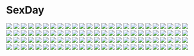 # SexDay
![](https://konachan.com/jpeg/9d1cb1d8ca92b89843d6f105203a212b/Konachan.com%20-%20230910%20anthropomorphism%20aoi_hiro%20blue_eyes%20blush%20breast_hold%20breasts%20cropped%20gray_hair%20hat%20navel%20nipples%20nude%20third-party_edit%20twintails%20white.jpg)
![](https://konachan.com/image/98b5489bc1703e9b74a774e152c01eac/Konachan.com%20-%2037588%20tagme.jpg)
![](https://konachan.com/image/ff1325d8efd614ec4b154dfab79c921c/Konachan.com%20-%20142014%202girls%20blue_eyes%20brown_eyes%20brown_hair%20gray_hair%20japanese_clothes%20long_hair%20mononobe_no_futo%20ponytail%20red_%28girllove%29%20short_hair%20touhou.jpg)
![](https://konachan.com/jpeg/4849a94239409bd7fed973fd7ead122d/Konachan.com%20-%20245274%20animal%20animal_ears%20bird%20blonde_hair%20blush%20foxgirl%20japanese_clothes%20katana%20kayakooooo%20long_hair%20original%20petals%20pink_eyes%20sword%20weapon.jpg)
![](https://konachan.com/jpeg/d8e21b781db61b7580bcd77e0c1dfd4f/Konachan.com%20-%2049302%20akiyama_mio%20k-on%21.jpg)
![](https://konachan.com/jpeg/751d7007b14d55bb06967d606258ad9b/Konachan.com%20-%20124975%20barefoot%20blonde_hair%20flandre_scarlet%20hat%20red_eyes%20touhou%20vampire%20wings.jpg)
![](https://konachan.com/jpeg/b60f793c713fe9e04fdd04c9c289c042/Konachan.com%20-%2064243%20fan%20fatal_fury%20shiranui_mai.jpg)
![](https://konachan.com/image/dcabb3654c248a38747f9fb95cb26759/Konachan.com%20-%206993%202girls%20aircraft%20aqua_eyes%20blonde_hair%20brown_eyes%20brown_hair%20gagraphic%20glasses%20logo%20military%20shirayuki_shoushirou%20short_hair%20uniform%20watermark.jpg)
![](https://konachan.com/jpeg/24a207c2ee52a43896bbfe17f1787bf1/Konachan.com%20-%20169294%20aono_sena%20bow%20close%20game_cg%20girls_be_ambitious%21%20long_hair%20mtu%20orange_hair%20pajamas%20score%20yellow_eyes.jpg)
![](https://konachan.com/image/4ba3c18f919b7a9b1520f600e4a95d8d/Konachan.com%20-%20272668%202girls%20amano_akari%20black_hair%20dress%20elbow_gloves%20gloves%20gray_hair%20green_eyes%20hc%20jpeg_artifacts%20long_hair%20red_eyes%20sophie_twilight%20thighhighs%20wings.jpg)
![](https://konachan.com/jpeg/146cb89d32576d6d1ecda64fe32b4094/Konachan.com%20-%20210381%20bikini%20black_hair%20brown_eyes%20long_hair%20original%20saitom%20swimsuit%20topless%20white.jpg)
![](https://konachan.com/image/41e7f7a2a1486f893772e073f3d8bfe4/Konachan.com%20-%20305515%202girls%20bicycle%20blush%20clouds%20kneehighs%20logo%20long_hair%20omohiro%20original%20purple_eyes%20purple_hair%20school_uniform%20skirt%20sky%20water%20yellow_eyes.jpg)
![](https://konachan.com/image/b76a39c102ac52b7a22c7bf500902c61/Konachan.com%20-%2058805%20blue_hair%20chinese_clothes%20chinese_dress%20dress%20eretto%20hat%20hinanawi_tenshi%20long_hair%20night%20red_eyes%20snow%20thighhighs%20touhou.jpg)
![](https://konachan.com/jpeg/b423c1b8b2683489092949468bfbfc9c/Konachan.com%20-%20231310%20achiki%20aliasing%20aqua_eyes%20choker%20dress%20long_hair%20original%20skirt_lift%20snow%20summer_dress%20water%20white_hair.jpg)
![](https://konachan.com/image/f81650af4f94d9dc0de1f8df9d638564/Konachan.com%20-%2026141%20barefoot%20brown_eyes%20brown_hair%20feathers%20haibane_renmei%20halo%20rakka%20watermark%20wings.jpg)
![](https://konachan.com/jpeg/814b82aa4a18a7389889d991b0967409/Konachan.com%20-%20211770%20aliasing%20ass%20bed%20blue_eyes%20blush%20breasts%20game_cg%20glasses%20green_eyes%20k-ko%20long_hair%20navel%20nipples%20nyan_nyan%20panties%20stockings%20twintails%20underwear.jpg)
![](https://konachan.com/image/3764dac1bed5d38b38ef9760a1e0ef89/Konachan.com%20-%2021650%20bleach%20kuchiki_rukia%20kurosaki_ichigo%20male.jpg)
![](https://konachan.com/image/12124f35e931449a4a82658ec95dc969/Konachan.com%20-%20144644%20blue%20clouds%20forest%20konno_kengo%20monochrome%20short_hair%20tears%20tree.jpg)
![](https://konachan.com/image/ccde88f13c0f0c0f087c065bff294858/Konachan.com%20-%2013605%20dress%20flowers%20ragnarok_online%20sunglasses%20wedding%20wedding_attire.jpg)
![](https://konachan.com/jpeg/9191487677d16403df4008583a06ee09/Konachan.com%20-%20304339%20blue_eyes%20blue_hair%20blush%20breasts%20cameltoe%20catgirl%20collar%20long_hair%20navel%20nipples%20nude%20original%20panties%20pussy%20ryohka%20scan%20skirt%20uncensored%20underwear.jpg)
![](https://konachan.com/jpeg/403851c6520b83f1bb78907b7a3cd7b7/Konachan.com%20-%20127147%20apricot_cherry%20black_hair%20blush%20breasts%20game_cg%20hisamekawa_shizuku%20long_hair%20nipples%20nopan%20oshirikko_venus%20sex%20toma_%28asagayatei%29%20wet.jpg)
![](https://konachan.com/image/ad1ec76387e65c4733f8c31efd0e9fed/Konachan.com%20-%20298062%20blush%20bow%20close%20gloves%20idolmaster%20idolmaster_shiny_colors%20minyom%20ponytail%20purple_eyes%20purple_hair%20tanaka_mamimi%20winter.jpg)
![](https://konachan.com/image/266b1021e7fdeb1cec0d848dd3fa9221/Konachan.com%20-%2059080%20double_teacher_life%20tagme%20tomose_shunsaku.jpg)
![](https://konachan.com/image/fca97c883ede1132ca21908c932aa3ed/Konachan.com%20-%20268578%20aqua_eyes%20ass%20beach%20bikini%20blush%20clouds%20kawase_seiki%20kirigaya_suguha%20purple_hair%20ribbons%20short_hair%20sky%20swimsuit%20sword_art_online%20water.jpg)
![](https://konachan.com/image/eaf881db164e179301ce13df6d291a15/Konachan.com%20-%20152595%20aqua_eyes%20close%20hatsune_miku%20page%20snow%20vocaloid.jpg)
![](https://konachan.com/image/92a98bb3c28a383adfc628d2412c90d9/Konachan.com%20-%2090003%20blue_eyes%20blush%20cameltoe%20catgirl%20dress%20flowers%20gloves%20gray_hair%20group%20hat%20long_hair%20original%20panties%20pink_eyes%20red_eyes%20ribbons%20stars%20tie%20wink.jpg)
![](https://konachan.com/image/bd303e7b8bb560e57639819620e4c8c2/Konachan.com%20-%20127505%20anus%20blush%20censored%20food%20fruit%20panties%20pantyhose%20pink_eyes%20pink_hair%20pussy%20pussy_juice%20shoegaze%20strawberry%20tears%20touhou%20underwear%20wings%20wink.jpg)
![](https://konachan.com/jpeg/e6256d5febf13785641376e6b13d7795/Konachan.com%20-%20265522%20blush%20breasts%20cocona_%28coconacafe%29%20fang%20green_eyes%20green_hair%20inuyama_aoi%20long_hair%20nipples%20no_bra%20nude%20ponytail%20topless%20white%20yuru_camp.jpg)
![](https://konachan.com/image/dec9f97b226ad6d2c3214b1884ea5ad0/Konachan.com%20-%20134851%20japanese_clothes%20onozuka_komachi%20touhou%20viridiflora.jpg)
![](https://konachan.com/jpeg/bcdd880dcb0b32ddcef3881dca62494a/Konachan.com%20-%20210126%20amai_korone%20chibi%20game_cg%20houjou_akito%20male%20touhikou_game%20yasuyuki.jpg)
![](https://konachan.com/jpeg/b89fadd7ca9e80aecb52b8edfb5bdefc/Konachan.com%20-%2043092%20ikegami_akane.jpg)
![](https://konachan.com/image/736adffd1f4cedabdc5e5bae182f9cf7/Konachan.com%20-%20190742%20futsuu_no_joshikousei_ga_locodol_yattemita%20undershaft%20usami_nanako.jpg)
![](https://konachan.com/image/4c464ae57bd87c445a8556faeb906e47/Konachan.com%20-%2065931%20anthropomorphism%20gia%20gun%20hat%20orange_eyes%20original%20ponytail%20short_hair%20sword%20tail%20weapon%20white%20white_hair%20wings%20yellow_eyes.jpg)
![](https://konachan.com/image/6c194d98f62272451661013008d3cfd0/Konachan.com%20-%2054080%20hirasawa_ui%20k-on%21%20vector.jpg)
![](https://konachan.com/image/4385a95b83f24d02cf621c06fc9a833f/Konachan.com%20-%20193304%20black_rose_dragon%20dragon%20dress%20izayoi_aki%20magic%20red_hair%20thighhighs%20van_ken003%20yu-gi-oh.jpg)
![](https://konachan.com/image/7b5c03dbf0593d2e3c86bb34d75eeb23/Konachan.com%20-%2031799%20blonde_hair%20blue_eyes%20blush%20book%20brown_hair%20favorite%20flat_chest%20game_cg%20happy_margaret%21%20kokonoka%20minahase_karin%20nipples%20thighhighs%20urine%20wet.jpg)
![](https://konachan.com/jpeg/388f761b98a94ff6d11dbb6352c7ab61/Konachan.com%20-%20263927%20anthropomorphism%20aqua_eyes%20hibiki_%28kancolle%29%20kantai_collection%20long_hair%20school_uniform%20shinopoko%20skirt%20thighhighs%20white_hair.jpg)
![](https://konachan.com/jpeg/c753534825519d2e31abb1258e393650/Konachan.com%20-%20217111%20animal_ears%20aqua_eyes%20blush%20breasts%20cameltoe%20catgirl%20cleavage%20fang%20food%20gloves%20headband%20long_hair%20short_hair%20thighhighs%20underwear%20yellow_eyes.jpg)
![](https://konachan.com/image/91b1b60b296febb33a0a065a9cd87166/Konachan.com%20-%20251496%20blue_hair%20blush%20bow%20dress%20elle_sweet%20green_eyes%20original%20short_hair%20tagme_%28artist%29%20thighhighs%20watermark%20zettai_ryouiki.jpg)
![](https://konachan.com/jpeg/ac6ad642541a0e71eb6004f0c473aea1/Konachan.com%20-%20176504%20brown_hair%20choker%20glasses%20koizumi_hanayo%20love_live%21_school_idol_project%20purple_eyes%20shuf.jpg)
![](https://konachan.com/image/097cbcfcfa18292626573aaf88a72699/Konachan.com%20-%2014716%20neon_genesis_evangelion%20white%20wings.jpg)
![](https://konachan.com/image/b088413d33a84d6b391007376266a65f/Konachan.com%20-%2033814%202girls%20blue_eyes%20brown_hair%20green_eyes%20loli%20long_hair%20mizuki_saori%20mizuki_shiori%20panties%20see_through%20studio_ring%20twins%20underwear%20watermark.jpg)
![](https://konachan.com/jpeg/4c3248f004e3a3aff5c546a79b36e708/Konachan.com%20-%20191222%20animal%20blonde_hair%20blue_eyes%20blush%20cat%20dress%20gloves%20headband%20long_hair%20original%20pantyhose%20ribbons%20swordsouls%20train%20tree%20wink.jpg)
![](https://konachan.com/image/8e585388f72a1280f73856136700c551/Konachan.com%20-%20284464%20apron%20blush%20bow%20bra%20breasts%20censored%20choker%20dressing%20gloves%20gray_hair%20headdress%20long_hair%20maid%20mvv%20nipples%20original%20panties%20pussy%20stockings%20yuri.jpg)
![](https://konachan.com/image/1ab54497f75d4b910f1406854b34d5a0/Konachan.com%20-%2038073%20breasts%20censored%20cum%20futanari%20headband%20kagome%20navel%20nipples%20nude%20open_shirt%20pussy%20school_uniform%20sex%20tagme%20traumatize%20wink.jpg)
![](https://konachan.com/image/df5d082fbed1c72fd263e8714389b371/Konachan.com%20-%20103511%20breasts%20calendar%20cameltoe%20garter_belt%20nipples%20nurse%20panties%20stockings%20tagme%20thighhighs%20topless%20underwear.jpg)
![](https://konachan.com/jpeg/8d82b4ee192e98e8e8af7952c0df6c0b/Konachan.com%20-%20177502%20abhar%20brown_eyes%20brown_hair%20deep_blue_sky_%26_pure_white_wings%20game_cg%20gloves%20long_hair%20misaki_kurehito%20nakano_hinata.jpg)
![](https://konachan.com/image/7bc010ad4981b4b8ac72f71b66b18126/Konachan.com%20-%2031957%20amagahara_inaho%20blue_eyes%20blush%20brown_eyes%20brown_hair%20drink%20favorite%20food%20game_cg%20happy_margaret%21%20kokonoka%20maid%20red_hair%20sakura_mao.jpg)
![](https://konachan.com/jpeg/8eef2643d995fe169646a5def2444311/Konachan.com%20-%20182076%20ass%20barefoot%20blonde_hair%20breasts%20censored%20game_cg%20long_hair%20nipples%20no_bra%20nude%20oyari_ashito%20panties%20pussy%20tagme%20topless%20underwear%20undressing.jpg)
![](https://konachan.com/image/047655da9d5f8ddbd307694508ebbe80/Konachan.com%20-%20240999%20aqua_eyes%20ass%20barefoot%20blush%20bow%20eromanga-sensei%20gray_hair%20hoodie%20izumi_sagiri%20loli%20long_hair%20ookanehira%20panties%20underwear.jpg)
![](https://konachan.com/image/52356bafdd5d987751984854224d6fe3/Konachan.com%20-%20123463%20braids%20jpeg_artifacts%20kouzuki_hajime%20mahou_shoujo_lyrical_nanoha%20pantyhose%20skirt%20thighhighs%20underwear%20upskirt%20vita%20yagami_hayate.jpg)
![](https://konachan.com/image/a0f7d3e22f264d1c868762382a73dd66/Konachan.com%20-%2017366%20ashinano_hitoshi%20hatsuseno_alpha%20white%20yokohama_kaidashi_kikou.jpg)
![](https://konachan.com/image/6d30a5c665feaf85dc55cdf5fce59f12/Konachan.com%20-%2017199%20rei_mii%20zoids_genesis.jpg)
![](https://konachan.com/image/9812046eeaa3a7838465990b453f02de/Konachan.com%20-%20212844%20blonde_hair%20blush%20breasts%20brown_eyes%20fairy_tail%20heart%20jonathan_hamilton%20long_hair%20lucy_heartfilia%20nipples%20nude%20ponytail%20pussy%20realistic%20ribbons.jpg)
![](https://konachan.com/image/7b0ffb5f47b55285205b8c5553ef1168/Konachan.com%20-%2043287%20ikeda_yasuhiro%20no_bra%20open_shirt%20panties%20school_uniform%20skirt%20skirt_lift%20underwear.jpg)
![](https://konachan.com/image/f29473c6b90ab3297320a9178a344f35/Konachan.com%20-%20157111%20breasts%20cleavage%20dress%20horns%20lo_%28rogu_ryouiki%29%20maou_%28maoyuu%29%20maoyuu_maou_yuusha%20red_eyes%20red_hair.jpg)
![](https://konachan.com/image/fcbee9d3381c1e85b92abb8720b2320e/Konachan.com%20-%2073431%20angel_beats%21%20tachibana_kanade%20yellow_eyes.jpg)
![](https://konachan.com/image/f19bf791122e482ef142b259698eee1f/Konachan.com%20-%20110859%20animal_ears%20armor%20clouds%20grass%20hat%20lime_odyssey%20russel_%28yumeriku%29%20short_hair%20sunset%20sword%20tail%20weapon.jpg)
![](https://konachan.com/image/b38bac8b52fb80f23e3798682cb868d3/Konachan.com%20-%20116143%20animal_ears%20chibi%20dr.foresuto%20game_cg%20goggles%20otomimi_infinity%20yasaka_minato.jpg)
![](https://konachan.com/image/f697234981d165a8ddaecf9883ea220f/Konachan.com%20-%20130145%20black_hair%20kinuten%20long_hair%20original%20rainbow%20school_uniform.jpg)
![](https://konachan.com/jpeg/44e7fc3bb62acf5477c1113318ad1ef6/Konachan.com%20-%20149247%20blue_eyes%20blush%20breasts%20censored%20cum%20game_cg%20gray_hair%20lactation%20long_hair%20nipples%20nopan%20panties%20penis%20pink_eyes%20pussy%20sex%20squeez%20underwear%20yuibi.jpg)
![](https://konachan.com/jpeg/774c4ce2ddaf7753b7a2918a268d4ab3/Konachan.com%20-%2099534%20fumio%20game_cg%20grisaia_no_kajitsu%20kazami_yuuji%20komine_sachi%20sunset.jpg)
![](https://konachan.com/image/2a6a741a0a52dbb0590eee6e8eeb8c15/Konachan.com%20-%2062397%20mahou_shoujo_lyrical_nanoha%20mahou_shoujo_lyrical_nanoha_a%27s%20takamachi_nanoha.jpg)
![](https://konachan.com/jpeg/40af6f636e1aa11514b608dc604ac927/Konachan.com%20-%20256993%201000-chan%202girls%2047agdragon%20bell%20bikini%20blue_hair%20bow%20clouds%20long_hair%20navel%20necklace%20oizumi%20purima%20red_eyes%20ribbons%20short_hair%20sky%20swimsuit%20water.jpg)
![](https://konachan.com/image/7b2127b74e588479ca1be8a1c650584c/Konachan.com%20-%2050226%20green_eyes%20jpeg_artifacts%20mai-hime%20red_hair%20short_hair%20yuuki_nao.jpg)
![](https://konachan.com/jpeg/663c7a18489b495dd77bdb018b646845/Konachan.com%20-%20289623%20annin_doufu%20idolmaster%20idolmaster_cinderella_girls%20idolmaster_cinderella_girls_starlight_stage%20kurosaki_chitose.jpg)
![](https://konachan.com/jpeg/7c9d244ba322b6b2ab129c4bfb6d56ec/Konachan.com%20-%20131148%20game_cg%20mizu_no_miyako_no_patisserie.jpg)
![](https://konachan.com/jpeg/8e2df7392d31aed40de3938dba7efc4f/Konachan.com%20-%2058404%20asakura_nemu%20breasts%20da_capo%20no_bra%20nopan%20open_shirt%20thighhighs.jpg)
![](https://konachan.com/image/df1270f453ee0f7fd0fe8c1656f7e51f/Konachan.com%20-%20207333%20popobobo%20scenic.jpg)
![](https://konachan.com/jpeg/036610e8942384f1d4c8938efd1df262/Konachan.com%20-%20139108%20ass%20censored%20fault%20fingering%20game_cg%20headband%20long_hair%20no_bra%20panties%20panty_pull%20purple_hair%20pussy%20pussy_juice%20sunset%20taka_tony%20underwear.jpg)
![](https://konachan.com/jpeg/a4fd560701b75ab96a34c911df818a0a/Konachan.com%20-%20231402%20building%20city%20landscape%20night%20original%20pochi_%28poti1990%29%20reflection%20scenic%20short_hair%20signed%20sky%20water.jpg)
![](https://konachan.com/image/1d073a19f2f1071768eab8a4b27e65b8/Konachan.com%20-%209610%20alphonse_elric%20close%20edward_elric%20fullmetal_alchemist.jpg)
![](https://konachan.com/image/d92d33bd5f74f74bcba8acc4bba54e7b/Konachan.com%20-%20219252%20barefoot%20breasts%20brown_hair%20flan_%28seeyouflan%29%20koutetsujou_no_kabaneri%20loli%20mumei_%28kabaneri%29%20navel%20nude%20orange_eyes%20short_hair.jpg)
![](https://konachan.com/jpeg/74bd75c3669d4014c6c65fff66a2006d/Konachan.com%20-%2049236%20carnelian%20cheerleader%20panties%20transparent%20underwear.jpg)
![](https://konachan.com/jpeg/666f299d98a0c5f5ed280f5f493e9103/Konachan.com%20-%20283958%20apron%20black_hair%20blush%20bondage%20drink%20flowers%20gag%20headdress%20maid%20original%20red_eyes%20ribbons%20rope%20rose%20short_hair%20stockings%20thighhighs%20watermark.jpg)
![](https://konachan.com/image/5547f34abfbeb74053274096798fefd8/Konachan.com%20-%20179985%202girls%20ass%20black_hair%20blush%20breasts%20cameltoe%20cleavage%20ebi_193%20navel%20no_bra%20panties%20pink_eyes%20short_hair%20sideboob%20tail%20touhou%20underwear%20white%20wolfgirl.jpg)
![](https://konachan.com/jpeg/bb6f19bd7f65dc24f6121152a725a547/Konachan.com%20-%20216939%20aliasing%20anthropomorphism%20black_hair%20blush%20choukai_%28kancolle%29%20cosplay%20glasses%20gloves%20kantai_collection%20long_hair%20red_eyes%20tie%20uniform.jpg)
![](https://konachan.com/image/3a4c024dea577f542145c348759e20f4/Konachan.com%20-%20305474%20blue_eyes%20blue_hair%20dress%20long_hair%20mahou_shoujo_madoka_magica%20nanami_yachiyo%20sakuraba_yuuki%20spear%20weapon.jpg)
![](https://konachan.com/image/de426b537dcb4afa43a94a5054f42dee/Konachan.com%20-%20152292%20black_hair%20blue_hair%20blush%20brown_hair%20clouds%20glasses%20ikeda_chitose%20long_hair%20ponytail%20purple_eyes%20purple_hair%20red_eyes%20short_hair%20sky%20yuru_yuri.jpg)
![](https://konachan.com/jpeg/f249f53570d80e6b3145e2052862fc41/Konachan.com%20-%2096549%20aqua_hair%20bow%20breasts%20candy%20chocolate%20cleavage%20hatsune_miku%20thighhighs%20tie%20twintails%20valentine%20vocaloid.jpg)
![](https://konachan.com/image/5ec55ba4aa03dc5ab6906395e5b0e4a4/Konachan.com%20-%20305579%202girls%20bikini%20black_hair%20blush%20brown_hair%20clouds%20food%20hat%20hoodie%20navel%20popsicle%20red_eyes%20short_hair%20sky%20swim_ring%20swimsuit%20touhou%20tree%20twintails.jpg)
![](https://konachan.com/jpeg/4f766967fd7ea4823087db444d323bb3/Konachan.com%20-%20180711%20effordom_soft%20game_cg%20jyukishi_cutie_bullet%20long_hair%20purple_eyes%20reina_de_medishi%20white_hair%20yuuki_hagure.jpg)
![](https://konachan.com/jpeg/a299d05684ef716182481a6caa8c1ea2/Konachan.com%20-%20129698%20hat%20hinanawi_tenshi%20liking%20nagae_iku%20purple_eyes%20purple_hair%20swimsuit%20touhou%20wet.jpg)
![](https://konachan.com/image/d7c2f4f24b2751b0c7a22764d8255677/Konachan.com%20-%20202517%20aqua_eyes%20aqua_hair%20blush%20hatsune_miku%20hitotoce%20long_hair%20tie%20twintails%20vocaloid.jpg)
![](https://konachan.com/image/21c5cc9c301ee7b873aa28734f2052c8/Konachan.com%20-%20186247%20futsuu_no_joshikousei_ga_locodol_yattemita%20kohinata_yukari%20maid%20nyantype%20scan%20thighhighs%20usami_nanako.jpg)
![](https://konachan.com/jpeg/6b002db295eb69cdfd6d6837a9c57c55/Konachan.com%20-%20301395%20anus%20blush%20breasts%20brown_eyes%20brown_hair%20gloves%20headdress%20kneehighs%20long_hair%20nijisanji%20nipples%20nun%20pussy_juice%20sister_cleaire%20spread_legs.jpg)
![](https://konachan.com/jpeg/78dc1dc0af67e4296167d396c7c16dd5/Konachan.com%20-%20113453%20tagme.jpg)
![](https://konachan.com/jpeg/89ceeb1693814d1fc12dc88bfadb530c/Konachan.com%20-%20182996%20breasts%20candy%20chocolate%20game_cg%20long_hair%20nipples%20open_shirt%20panties%20penis%20purple_hair%20sex%20shirt_lift%20topless%20twintails%20uncensored%20underwear.jpg)
![](https://konachan.com/image/1f32fd7d54e6d0206cb66da35658c6ad/Konachan.com%20-%20225653%202girls%20anus%20aqua_eyes%20ass%20blonde_hair%20blush%20brown_hair%20censored%20long_hair%20mameshiba%20new_game%21%20nopan%20pussy%20shirt%20short_hair%20spread_legs%20yagami_kou%20yuri.jpg)
![](https://konachan.com/image/928aad3bb7c72d52f231d033e1d0c36d/Konachan.com%20-%2074445%20celty_sturluson%20durarara%21%21%20heiwajima_shizuo%20kishitani_shingen%20orihara_izaya.jpg)
![](https://konachan.com/image/5920aeb076048b353d476de34a162810/Konachan.com%20-%208245%20cosplay%20rozen_maiden%20short_hair%20suigintou%20twintails%20white_hair%20wings.jpg)
![](https://konachan.com/jpeg/c88caff2e5f3a68129e7c5872b09b591/Konachan.com%20-%206372%20black_hair%20blonde_hair%20brown_eyes%20gray_hair%20hakurei_reimu%20hat%20izayoi_sakuya%20kirisame_marisa%20maid%20miko%20parody%20ribbons%20scarf%20touhou%20witch.jpg)
![](https://konachan.com/jpeg/c26bb124c75d3e42b82502031727d1e7/Konachan.com%20-%2069517%20close%20mizuno_kaede%20nyan_koi%21%20transparent%20vector.jpg)
![](https://konachan.com/image/bb2d4d8850c6409f94e4dd511a5133fa/Konachan.com%20-%20266979%20blue_eyes%20bondage%20boots%20bow%20brown_eyes%20gold_ship%20group%20long_hair%20panties%20pink_eyes%20ponytail%20red_eyes%20skirt_lift%20tail%20tokai_teio%20twintails%20underwear.jpg)
![](https://konachan.com/image/bf8672d0b4b63cc188d8177252cb31a9/Konachan.com%20-%20191887%20kirby%20kirby_%28character%29%20link_%28zelda%29%20little_mac%20mario%20mega_man%20palutena%20pikachu%20samus_aran%20sonic%20sonic_the_hedgehog%20super_mario%20super_smash_bros..jpg)
![](https://konachan.com/image/3e28fa01b3fb4f11d72a21f6fb14ea2e/Konachan.com%20-%2046512%20blue_eyes%20breast_grab%20breasts%20drink%20galge.com%20logo%20nipples%20open_shirt%20waitress%20yaegashi_nan.jpg)
![](https://konachan.com/image/c36416232481c768acd1183b9838c8cc/Konachan.com%20-%2072292%20apple%20candy%20food%20fruit%20japanese_clothes%20kimono%20little_busters%21%20na-ga%20sky%20space%20stars%20tokido_saya.jpg)
![](https://konachan.com/image/da04ae515bb8d31cbfaeabdcb6494eb7/Konachan.com%20-%20307816%20anthropomorphism%20arrichee%20ass%20bikini%20blush%20girls_frontline%20green_eyes%20long_hair%20ponytail%20signed%20sunglasses%20swimsuit%20undressing%20white%20white_hair.jpg)
![](https://konachan.com/jpeg/502d028cc2b0893605fc739c9715af8d/Konachan.com%20-%20228096%202girls%20anmi%20original%20scan%20twins.jpg)
![](https://konachan.com/image/feba255d7999248a5688413ce4757adf/Konachan.com%20-%20203914%20anthropomorphism%20bow%20brown_eyes%20gloves%20gray_hair%20hao_%28patinnko%29%20industrial%20kantai_collection%20mask%20ponytail%20wristwear%20yuubari_%28kancolle%29.jpg)
